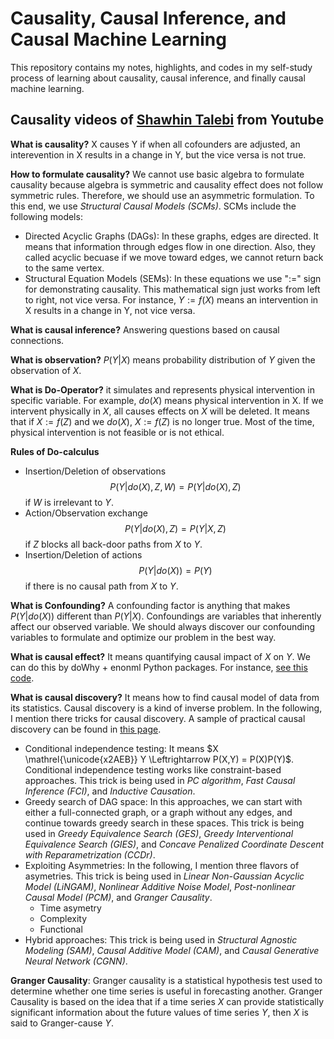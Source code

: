 # Causality, Causal Inference, and Causal Machine Learning
This repository contains my notes, highlights, and codes in my self-study process of learning about causality, causal inference, and finally causal machine learning.

## Causality videos of [Shawhin Talebi](https://www.youtube.com/watch?v=WqASiuM4a-A&list=PLz-ep5RbHosVVTz9HEzpI4d6xpWsc8rOa) from Youtube

**What is causality?** X causes Y if when all cofounders are adjusted, an interevention in X results in a change in Y, but the vice versa is not true.

**How to formulate causality?** We cannot use basic algebra to formulate causality because algebra is symmetric and causality effect does not follow symmetric rules. Therefore, we should use an asymmetric formulation. To this end, we use *Structural Causal Models (SCMs)*. SCMs include the following models:
- Directed Acyclic Graphs (DAGs): In these graphs, edges are directed. It means that information through edges flow in one direction. Also, they called acyclic becuase if we move toward edges, we cannot return back to the same vertex.
- Structural Equation Models (SEMs): In these equations we use ":=" sign for demonstrating causality. This mathematical sign just works from left to right, not vice versa. For instance, $Y := f(X)$ means an intervention in X results in a change in Y, not vice versa.

**What is causal inference?** Answering questions based on causal connections.

**What is observation?** $P(Y|X)$ means probability distribution of $Y$ given the observation of $X$.

**What is Do-Operator?** it simulates and represents physical intervention in specific variable. For example, $do(X)$ means physical intervention in X. If we intervent physically in $X$, all causes effects on $X$ will be deleted. It means that if $X := f(Z)$ and we $do(X)$, $X := f(Z)$ is no longer true. Most of the time, physical intervention is not feasible or is not ethical.

**Rules of Do-calculus**
- Insertion/Deletion of observations 
$$P(Y|do(X),Z,W) = P(Y|do(X),Z)$$ if $W$ is irrelevant to $Y$.
- Action/Observation exchange
$$P(Y|do(X),Z) = P(Y|X,Z)$$ if $Z$ blocks all back-door paths from $X$ to $Y$.
- Insertion/Deletion of actions
$$P(Y|do(X)) = P(Y)$$ if there is no causal path from $X$ to $Y$.

**What is Confounding?** A confounding factor is anything that makes $P(Y|do(X))$ different than $P(Y|X)$. Confoundings are variables that inherently affect our observed variable. We should always discover our confounding variables to formulate and optimize our problem in the best way.

**What is causal effect?** It means quantifying causal impact of $X$ on $Y$. We can do this by doWhy + enonml Python packages. For instance, [see this code](causal_inference/Causal_inference.ipynb).

**What is causal discovery?** It means how to find causal model of data from its statistics. Causal discovery is a kind of inverse problem. In the following, I mention there tricks for causal discovery. A sample of practical causal discovery can be found in [this page](causal_discovery/causal_discovery.ipynb).
- Conditional independence testing: It means $X \mathrel{\unicode{x2AEB}} Y \Leftrightarrow P(X,Y) = P(X)P(Y)$. Conditional independence testing works like constraint-based approaches. This trick is being used in _PC algorithm_, _Fast Causal Inference (FCI)_, and _Inductive Causation_.
- Greedy search of DAG space: In this approaches, we can start with either a full-connected graph, or a graph without any edges, and continue towards greedy search in these spaces. This trick is being used in _Greedy Equivalence Search (GES)_, _Greedy Interventional Equivalence Search (GIES)_, and _Concave Penalized Coordinate Descent with Reparametrization (CCDr)_.
- Exploiting Asymmetries: In the following, I mention three flavors of asymetries. This trick is being used in _Linear Non-Gaussian Acyclic Model (LiNGAM)_, _Nonlinear Additive Noise Model_, _Post-nonlinear Causal Model (PCM)_, and _Granger Causality_.
    + Time asymetry
    + Complexity
    + Functional
- Hybrid approaches: This trick is being used in _Structural Agnostic Modeling (SAM)_, _Causal Additive Model (CAM)_, and _Causal Generative Neural Network (CGNN)_.

**Granger Causality**: Granger causality is a statistical hypothesis test used to determine whether one time series is useful in forecasting another. Granger Causality is based on the idea that if a time series $X$ can provide statistically significant information about the future values of time series $Y$, then $X$ is said to Granger-cause $Y$.
